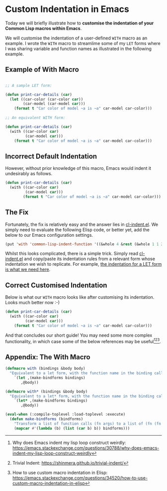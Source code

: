 # Custom Indentation in Emacs

Today we will briefly illustrate how to **customise the indentation of your Common Lisp macros within Emacs**.

We will customise the indentation of a user-defined `WITH` macro as an example. I wrote the `WITH` macro to streamlime some of my `LET` forms where I was sharing variable and function names as illustrated in the following example.

## Example of With Macro

```lisp

;; A sample LET form:

(defun print-car-details (car)
  (let ((car-color (car-color car))
        (car-model (car-model car)))
    (format t "Car color of model ~a is ~a" car-model car-color)))
    
;; An equivalent WITH form:

(defun print-car-details (car)
  (with ((car-color car)
         (car-model car)))
    (format t "Car color of model ~a is ~a" car-model car-color)))
```

## Incorrect Default Indentation

However, without prior knowledge of this macro, Emacs would indent it undesirably as follows.

```lisp
(defun print-car-details (car)
  (with ((car-color car)
         (car-model car)))
        (format t "Car color of model ~a is ~a" car-model car-color)))
```

## The Fix

Fortunately, the fix is relatively easy and the answer lies in [cl-indent.el](https://github.com/emacs-mirror/emacs/blob/master/lisp/emacs-lisp/cl-indent.el). We simply need to evaluate the following Elisp code, or better yet, add the below to our Emacs configuration settings.

```lisp
(put 'with 'common-lisp-indent-function '((&whole 4 &rest (&whole 1 1 2)) &body))
```

Whilst this looks complicated, there is a simple trick. Simply read [cl-indent.el](https://github.com/emacs-mirror/emacs/blob/master/lisp/emacs-lisp/cl-indent.el) and copy/paste its indentation rules from a relevant form whose indentation we wish to replicate. For example, [the indentation for a LET form is what we need here](https://github.com/emacs-mirror/emacs/blob/8d53c23f90aab6e527c61137ae43274c7a36eca7/lisp/emacs-lisp/cl-indent.el#L787).

## Correct Customised Indentation
Below is what our `WITH` macro looks like after customising its indentation. Looks much better now :-)

```lisp
(defun print-car-details (car)
  (with ((car-color car)
         (car-model car)))
    (format t "Car color of model ~a is ~a" car-model car-color)))
```

And that concludes our short guide! You may need some more complex functionality, in which case some of the below references may be useful[^1][^2][^3].

## Appendix: The With Macro
```lisp
(defmacro with (bindings &body body)
  "Equivalent to a let form, with the function name in the binding calls used also as the variable name."
    `(let ,(make-bindforms bindings)
       ,@body))

(defmacro with* (bindings &body body)
  "Equivalent to a let* form, with the function name in the binding calls used also as the variable name."
    `(let* ,(make-bindforms bindings)
       ,@body))

(eval-when (:compile-toplevel :load-toplevel :execute)          
  (defun make-bindforms (bindforms)
    "Transform a list of function calls (fn args) to a list of (fn (fn args))."
    (mapcar #'(lambda (b) (list (car b) b)) bindforms)))
```

[^1]: Why does Emacs indent my lisp loop construct weirdly: https://emacs.stackexchange.com/questions/30788/why-does-emacs-indent-my-lisp-loop-construct-weirdly
[^2]: Trivial Indent: https://shinmera.github.io/trivial-indent/
[^3]: How to use custom macro indentation in Elisp: https://emacs.stackexchange.com/questions/34520/how-to-use-custom-macro-indentation-in-elisp
